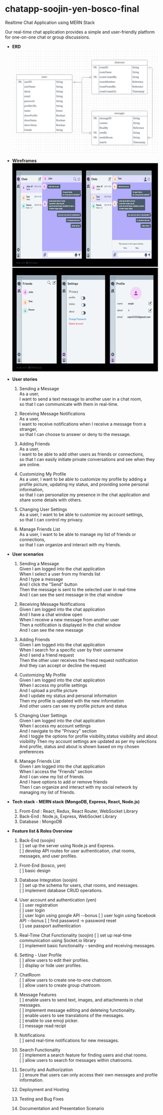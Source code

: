 # chatapp-soojin-yen-bosco-final
Realtime Chat Application using MERN Stack  

Our real-time chat application provides a simple and user-friendly platform for one-on-one chat or group discussions.  

- __ERD__
  <img src="./images/ERD.png" width="1000px" height="340px" title="ERD"/>

- __Wireframes__
  <img src="./images/wireframe1.png" width="1000px" height="340px" title="wireframe1"/>
  <img src="./images/wireframe2.png" width="1000px" height="340px" title="wireframe2"/>
  
- __User stories__ 
  1. Sending a Message  
   As a user,  
   I want to send a text message to another user in a chat room,  
   so that I can communicate with them in real-time.  

   2. Receiving Message Notifications  
   As a user,   
   I want to receive notifications when I receive a message from a stranger,  
   so that I can choose to answer or deny to the message.  

   3. Adding Friends  
   As a user,  
   I want to be able to add other users as friends or connections,  
   so that I can easily initiate private conversations and see when they are online.  
   4. Customizing My Profile  
   As a user, I want to be able to customize my profile by adding a profile  picture, updating my status, and providing some personal information,  
   so that I can personalize my presence in the chat application and share some details with others.  

   5. Changing User Settings  
   As a user, I want to be able to customize my account settings,  
   so that I can control my privacy.  

   6. Manage Friends List  
   As a user, I want to be able to manage my list of friends or connections,  
   so that I can organize and interact with my friends.  

- __User scenarios__ 
   1. Sending a Message  
   Given I am logged into the chat application  
   When I select a user from my friends list  
   And I type a message  
   And I click the "Send" button  
   Then the message is sent to the selected user in real-time  
   And I can see the sent message in the chat window 

   2. Receiving Message Notifications  
   Given I am logged into the chat application  
   And I have a chat window open  
   When I receive a new message from another user  
   Then a notification is displayed in the chat window  
   And I can see the new message  

   3. Adding Friends  
   Given I am logged into the chat application  
   When I search for a specific user by their username  
   And I send a friend request  
   Then the other user receives the friend request notification  
   And they can accept or decline the request 
   4. Customizing My Profile  
   Given I am logged into the chat application  
   When I access my profile settings  
   And I upload a profile picture  
   And I update my status and personal information  
   Then my profile is updated with the new information  
   And other users can see my profile picture and status 

   5. Changing User Settings  
   Given I am logged into the chat application  
   When I access my account settings  
   And I navigate to the "Privacy" section  
   And I toggle the options for profile visibility,status visibility and about  visibility Then my account settings are updated as per my selections  
   And profile, status and about is shown based on my chosen preferences 

   6. Manage Friends List  
   Given I am logged into the chat application  
   When I access the "Friends" section  
   And I can view my list of friends  
   And I have options to add or remove friends  
   Then I can organize and interact with my social network by managing my list of friends. 

- __Tech stack - MERN stack (MongoDB, Express, React, Node.js)__
  
  1. Front-End : React, Redux, React Router, WebSocket Library  
  2. Back-End : Node.js, Express, WebSocket Library  
  3. Database : MongoDB  

- __Feature list & Roles Overview__ 
  1.  Back-End (soojin)  
      [ ] set up the server using Node.js and Express.  
      [ ] develop API routes for user authentication, chat rooms, messages, and user profiles.   

  2.  Front-End  (bosco, yen)   
      [ ] basic design
   
  3.  Database Integration  (soojin)  
      [ ] set up the schema for users, chat rooms, and messages.  
      [ ] implement database CRUD operations.  

  4. User account and authentication  (yen)  
     [ ] user registration    
     [ ] user login  
     [ ] user login using google API  --bonus
     [ ] user login using facebook API  --bonus
     [ ] find password -> password reset  
     [ ] use passport authentication  

  5. Real-Time Chat Functionality (soojin)
     [ ] set up real-time communication using Socket.io library  
     [ ] implement basic functionality - sending and receiving messages.   

  6. Setting - User Profile  
     [ ] allow users to edit their profiles.  
     [ ] display or hide user profiles.  

  7. ChatRoom  
     [ ] allow users to create one-to-one chatroom.  
     [ ] allow users to create group chatroom.  

  8. Message Features  
     [ ] enable users to send text, images, and attachments in chat messages.  
     [ ] implement message editing and deleteing functionality.  
     [ ] enable users to see translations of the messages.  
     [ ] enable to use emoji picker.  
     [ ] message read recipt  

  9.  Notifications  
     [ ] send real-time notifications for new messages.  

  10. Search Functionality  
     [ ] implement a search feature for finding users and chat rooms.   
     [ ] allow users to search for messages within chatrooms.  
  11. Security and Authorization  
      [ ] ensure that users can only access their own messages and profile information.  

  12. Deployment and Hosting
  13. Testing and Bug Fixes
  14. Documentation and Presentation Scenario